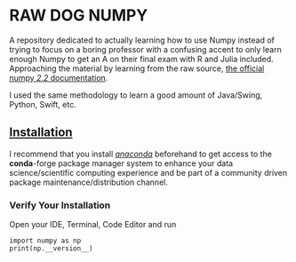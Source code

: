 # RAW DOG NUMPY

A repository dedicated to actually learning how to use Numpy instead of trying to focus on a boring professor with a confusing accent to only learn enough Numpy to get an A on their final exam with R and Julia included. Approaching the material by learning from the raw source, [the official numpy *2.2* documentation](https://numpy.org/doc/2.2/).

I used the same methodology to learn a good amount of Java/Swing, Python, Swift, etc.

## [Installation](https://numpy.org/install/)

I recommend that you install [*anaconda*](https://www.anaconda.com/download) beforehand to get access to the **conda**-forge package manager system to enhance your data science/scientific computing experience and be part of a community driven package maintenance/distribution channel.  

### Verify Your Installation

Open your IDE, Terminal, Code Editor and run

```
import numpy as np
print(np.__version__) 
```